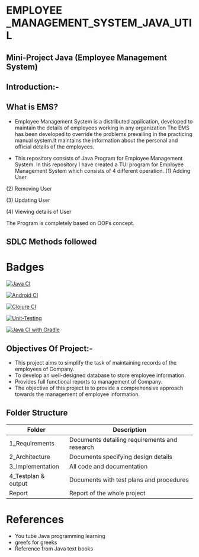 #  EMPLOYEE _MANAGEMENT_SYSTEM_JAVA_UTIL

## Mini-Project Java (Employee Management System)
 
## Introduction:-

## What is EMS?

* Employee Management System is a distributed application, developed to maintain the details of employees working in any organization The EMS has been developed to override the problems prevailing in the practicing manual system.It maintains the information about the personal and official details of the employees.

* This repository consists of Java Program for Employee Management System. In this repository I have created a TUI program for Employee Management System which consists of 4 different operation.
(1) Adding User

(2) Removing User

(3) Updating User

(4) Viewing details of User

The Program is completely based on OOPs concept.

## SDLC Methods followed
# Badges

[![Java CI](https://github.com/RAVI9966/M3_EMPLOYEE_MANAGEMENT_SYSTEM_JAVA_UTIL/actions/workflows/main.yml/badge.svg)](https://github.com/RAVI9966/M3_EMPLOYEE_MANAGEMENT_SYSTEM_JAVA_UTIL/actions/workflows/main.yml)

[![Android CI](https://github.com/RAVI9966/M3_EMPLOYEE_MANAGEMENT_SYSTEM_JAVA_UTIL/actions/workflows/Android.yml/badge.svg)](https://github.com/RAVI9966/M3_EMPLOYEE_MANAGEMENT_SYSTEM_JAVA_UTIL/actions/workflows/Android.yml)

[![Clojure CI](https://github.com/RAVI9966/M3_EMPLOYEE_MANAGEMENT_SYSTEM_JAVA_UTIL/actions/workflows/Clojure.yml/badge.svg)](https://github.com/RAVI9966/M3_EMPLOYEE_MANAGEMENT_SYSTEM_JAVA_UTIL/actions/workflows/Clojure.yml)

[![Unit-Testing](https://github.com/RAVI9966/M3_EMPLOYEE_MANAGEMENT_SYSTEM_JAVA_UTIL/actions/workflows/Unit.yml/badge.svg)](https://github.com/RAVI9966/M3_EMPLOYEE_MANAGEMENT_SYSTEM_JAVA_UTIL/actions/workflows/Unit.yml)

[![Java CI with Gradle](https://github.com/RAVI9966/M3_EMPLOYEE_MANAGEMENT_SYSTEM_JAVA_UTIL/actions/workflows/Gradle.yml/badge.svg)](https://github.com/RAVI9966/M3_EMPLOYEE_MANAGEMENT_SYSTEM_JAVA_UTIL/actions/workflows/Gradle.yml)



## Objectives Of Project:-

* This project aims to simplify the task of maintaining records of the employees of Company.
* To develop an well-designed database to store employee information.
* Provides full functional reports to management of Company.
* The objective of this project is to provide a comprehensive approach towards the management of employee information.


## Folder Structure

| Folder | Description |
| ------ | ----------- |
| 1_Requirements | Documents detailing requirements and research |
| 2_Architecture |	Documents specifying design details |
| 3_Implementation	| All code and documentation |
| 4_Testplan & output |	Documents with test plans and procedures |
| Report |	Report of the whole project |

# References

* You tube Java programming learning 
* greefs for greeks 
* Reference from Java text books


